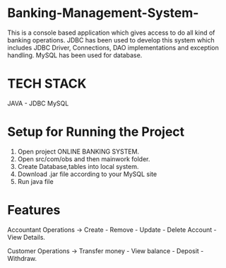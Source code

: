 # Banking-Management-System-
This is a console based application which gives access to do all kind of banking operations. JDBC has been used to develop this system which includes JDBC Driver, Connections, DAO implementations and exception handling. MySQL has been used for database.  

# TECH STACK 
JAVA - JDBC 
MySQL

# Setup for Running the Project
1) Open project ONLINE BANKING SYSTEM.
2) Open src/com/obs and then mainwork folder.
3) Create Database,tables into local system.
4) Download .jar file according to your MySQL site
5) Run java file 


# Features
Accountant Operations -> Create - Remove - Update - Delete Account - View Details.

Customer Operations -> Transfer money - View balance - Deposit - Withdraw.
